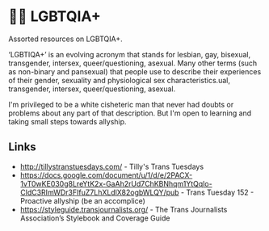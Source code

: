 # 🏳️‍🌈 LGBTQIA+

Assorted resources on LGBTQIA+.

‘LGBTIQA+’ is an evolving acronym that stands for lesbian, gay, bisexual, transgender, intersex, queer/questioning, asexual. Many other terms (such as non-binary and pansexual) that people use to describe their experiences of their gender, sexuality and physiological sex characteristics.ual, transgender, intersex, queer/questioning, asexual.

I'm privileged to be a white cisheteric man that never had doubts or problems about any part of that description. But I'm open to learning and taking small steps towards allyship.

## Links

- http://tillystranstuesdays.com/ - Tilly's Trans Tuesdays
- https://docs.google.com/document/u/1/d/e/2PACX-1vT0wKE030g8LreYtK2x-GaAh2rUd7ChKBNhqm1YtQqlo-CldC3RImWDr3FIfuZ7LhXLdlX82ogbWLQY/pub - Trans Tuesday 152 - Proactive allyship (be an accomplice)
- https://styleguide.transjournalists.org/ - The Trans Journalists Association’s Stylebook and Coverage Guide
